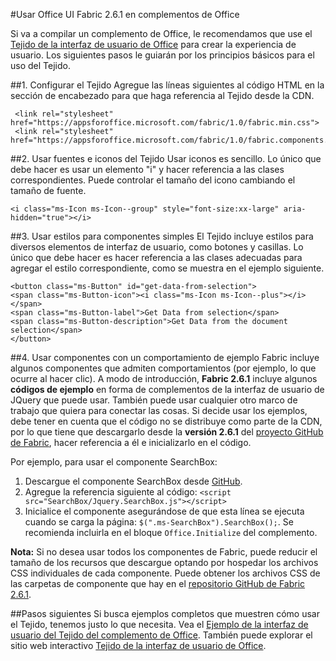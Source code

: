 
#<a name="use-office-ui-fabric-261-in-office-add-ins"></a>Usar Office UI Fabric 2.6.1 en complementos de Office

Si va a compilar un complemento de Office, le recomendamos que use el [Tejido de la interfaz de usuario de Office](https://github.com/OfficeDev/Office-UI-Fabric) para crear la experiencia de usuario. Los siguientes pasos le guiarán por los principios básicos para el uso del Tejido.  

##<a name="1-set-up-fabric"></a>1. Configurar el Tejido
Agregue las líneas siguientes al código HTML en la sección de encabezado para que haga referencia al Tejido desde la CDN.

     <link rel="stylesheet" href="https://appsforoffice.microsoft.com/fabric/1.0/fabric.min.css">
     <link rel="stylesheet" href="https://appsforoffice.microsoft.com/fabric/1.0/fabric.components.min.css">


##<a name="2-use-fabric-icons-and-fonts"></a>2. Usar fuentes e iconos del Tejido
Usar iconos es sencillo. Lo único que debe hacer es usar un elemento "i" y hacer referencia a las clases correspondientes. Puede controlar el tamaño del icono cambiando el tamaño de fuente.

    <i class="ms-Icon ms-Icon--group" style="font-size:xx-large" aria-hidden="true"></i>


##<a name="3-use-styles-for-simple-components"></a>3. Usar estilos para componentes simples
El Tejido incluye estilos para diversos elementos de interfaz de usuario, como botones y casillas. Lo único que debe hacer es hacer referencia a las clases adecuadas para agregar el estilo correspondiente, como se muestra en el ejemplo siguiente.

    <button class="ms-Button" id="get-data-from-selection">
    <span class="ms-Button-icon"><i class="ms-Icon ms-Icon--plus"></i></span>
    <span class="ms-Button-label">Get Data from selection</span>
    <span class="ms-Button-description">Get Data from the document selection</span>
    </button>

##<a name="4-use-components-with-sample-behavior"></a>4. Usar componentes con un comportamiento de ejemplo
Fabric incluye algunos componentes que admiten comportamientos (por ejemplo, lo que ocurre al hacer clic). A modo de introducción, **Fabric 2.6.1** incluye algunos **códigos de ejemplo** en forma de complementos de la interfaz de usuario de JQuery que puede usar. También puede usar cualquier otro marco de trabajo que quiera para conectar las cosas. Si decide usar los ejemplos, debe tener en cuenta que el código no se distribuye como parte de la CDN, por lo que tiene que descargarlo desde la **versión 2.6.1** del [proyecto GitHub de Fabric](https://github.com/OfficeDev/office-ui-fabric-core/tree/release/2.6.1), hacer referencia a él e inicializarlo en el código. 

Por ejemplo, para usar el componente SearchBox:

1. Descargue el componente SearchBox desde [GitHub](https://github.com/OfficeDev/office-ui-fabric-core/tree/release/2.6.1/src/components/SearchBox).
2. Agregue la referencia siguiente al código: `<script src="SearchBox/Jquery.SearchBox.js"></script>`
3. Inicialice el componente asegurándose de que esta línea se ejecuta cuando se carga la página: `$(".ms-SearchBox").SearchBox();`. Se recomienda incluirla en el bloque `Office.Initialize` del complemento.     

**Nota:** Si no desea usar todos los componentes de Fabric, puede reducir el tamaño de los recursos que descargue optando por hospedar los archivos CSS individuales de cada componente. Puede obtener los archivos CSS de las carpetas de componente que hay en el [repositorio GitHub de Fabric 2.6.1](https://github.com/OfficeDev/office-ui-fabric-core/tree/release/2.6.1). 


##<a name="next-steps"></a>Pasos siguientes
Si busca ejemplos completos que muestren cómo usar el Tejido, tenemos justo lo que necesita. Vea el [Ejemplo de la interfaz de usuario del Tejido del complemento de Office](https://github.com/OfficeDev/Office-Add-in-Fabric-UI-Sample). También puede explorar el sitio web interactivo [Tejido de la interfaz de usuario de Office](https://github.com/OfficeDev/Office-UI-Fabric).

